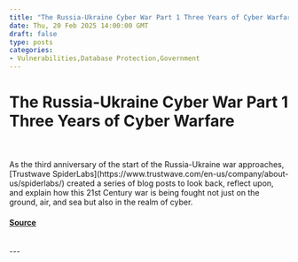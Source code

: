 ```yaml
---
title: "The Russia-Ukraine Cyber War Part 1 Three Years of Cyber Warfare"
date: Thu, 20 Feb 2025 14:00:00 GMT
draft: false
type: posts
categories: 
- Vulnerabilities,Database Protection,Government
---
```

# The Russia-Ukraine Cyber War Part 1 Three Years of Cyber Warfare

<br/>

<br/>
As the third anniversary of the start of the Russia-Ukraine war approaches, [Trustwave SpiderLabs](https://www.trustwave.com/en-us/company/about-us/spiderlabs/) created a series of blog posts to look back, reflect upon, and explain how this 21st Century war is being fought not just on the ground, air, and sea but also in the realm of cyber.

#### [Source](https://www.trustwave.com/en-us/resources/blogs/spiderlabs-blog/three-years-of-cyber-warfare-how-digital-attacks-have-shaped-the-russia-ukraine-war/)

<br/>
---
